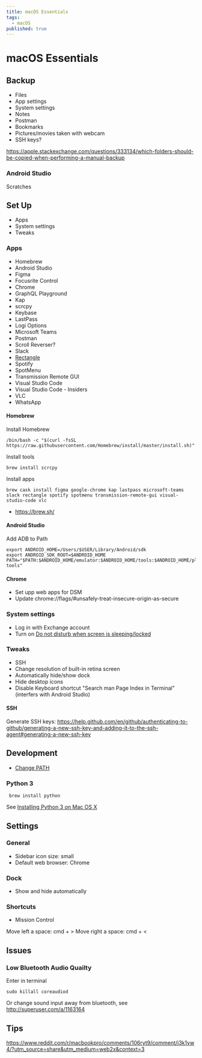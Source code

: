 ```yaml
---
title: macOS Essentials
tags:
  - macOS
published: true
---
```


# macOS Essentials

## Backup 

- Files
- App settings
- System settings
- Notes
- Postman
- Bookmarks
- Pictures/movies taken with webcam
- SSH keys? 

https://apple.stackexchange.com/questions/333134/which-folders-should-be-copied-when-performing-a-manual-backup


### Android Studio 

Scratches

## Set Up

- Apps
- System settings
- Tweaks


### Apps

- Homebrew
- Android Studio 
- Figma
- Focusrite Control
- Chrome
- GraphQL Playground
- Kap
- scrcpy
- Keybase
- LastPass
- Logi Options
- Microsoft Teams
- Postman
- Scroll Reverser?
- Slack
- [Rectangle](https://github.com/rxhanson/Rectangle)
- Spotify
- SpotMenu
- Transmission Remote GUI
- Visual Studio Code
- Visual Studio Code - Insiders
- VLC
- WhatsApp

#### Homebrew

Install Homebrew
```
/bin/bash -c "$(curl -fsSL https://raw.githubusercontent.com/Homebrew/install/master/install.sh)"
```

Install tools
```
brew install scrcpy
```

Install apps
```
brew cask install figma google-chrome kap lastpass microsoft-teams slack rectangle spotify spotmenu transmission-remote-gui visual-studio-code vlc
```

* https://brew.sh/


#### Android Studio 

Add ADB to Path

```
export ANDROID_HOME=/Users/$USER/Library/Android/sdk
export ANDROID_SDK_ROOT=$ANDROID_HOME
PATH="$PATH:$ANDROID_HOME/emulator:$ANDROID_HOME/tools:$ANDROID_HOME/platform-tools"
```
#### Chrome

* Set upp web apps for DSM
* Update chrome://flags/#unsafely-treat-insecure-origin-as-secure 


### System settings

- Log in with Exchange account
- Turn on [Do not disturb when screen is sleeping/locked](https://www.jeffgeerling.com/blog/2016/external-display-waking-disable-notifications-when-your-screen)


### Tweaks

- SSH
- Change resolution of built-in retina screen
- Automatically hide/show dock
- Hide desktop icons
- Disable Keyboard shortcut "Search man Page Index in Terminal" (interfers with Android Studio)

#### SSH

Generate SSH keys: 
https://help.github.com/en/github/authenticating-to-github/generating-a-new-ssh-key-and-adding-it-to-the-ssh-agent#generating-a-new-ssh-key


## Development

* [Change PATH](https://stackoverflow.com/questions/14637979/how-to-permanently-set-path-on-linux-unix/14638025#14638025)

### Python 3

```
 brew install python
```

See [Installing Python 3 on Mac OS X](https://docs.python-guide.org/starting/install3/osx/)


## Settings

### General 

* Sidebar icon size: small
* Default web browser: Chrome

### Dock

* Show and hide automatically

### Shortcuts

* Mission Control

Move left a space: cmd + >
Move right a space: cmd + <


## Issues

### Low Bluetooth Audio Quailty

Enter in terminal

    sudo killall coreaudiod
    
Or change sound input away from bluetooth, see http://superuser.com/a/1163164

## Tips

https://www.reddit.com/r/macbookpro/comments/106ryt9/comment/j3k1yw4/?utm_source=share&utm_medium=web2x&context=3

